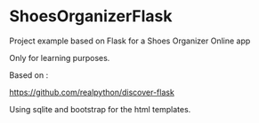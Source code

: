 # ShoesOrganizerFlask
Project example based on Flask for a Shoes Organizer Online app

Only for learning purposes.

Based on :

https://github.com/realpython/discover-flask


Using sqlite and bootstrap for the html templates.
